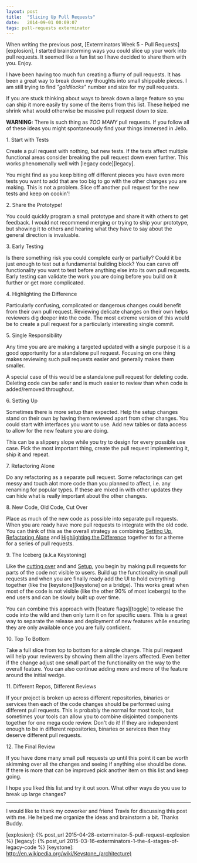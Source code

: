 ```yaml
---
layout: post
title:  "Slicing Up Pull Requests"
date:   2014-09-01 00:09:07
tags: pull-requests exterminator
---
```


When writing the previous post,
[Exterminators Week 5 - Pull Requests][explosion], I started brainstorming ways
you could slice up your work into pull requests. It seemed like a fun list so I
have decided to share them with you. Enjoy.

I have been having too much fun creating a flurry of pull requests. It has been
a great way to break down my thoughts into small shippable pieces. I am still
trying to find <em title="just right">"goldilocks"</em> number and size for
my pull requests.

If you are stuck thinking about ways to break down a large feature so you can
ship it more easily try some of the items from this list. These helped me
shrink what would otherwise be massive pull request down to size.

**WARNING:** There is such thing as *TOO MANY* pull requests. If you follow all
of these ideas you might spontaneously find your things immersed in Jello.


<span id="slice-tests">1.</span> Start with Tests

Create a pull request with nothing, but new tests. If the tests affect multiple
functional areas consider breaking the pull request down even further. This
works phenomenally well with [legacy code][legacy].

You might find as you keep biting off different pieces you have even more tests
you want to add that are too big to go with the other changes you are making.
This is not a problem. Slice off another pull request for the new tests and
keep on cookin'!

<span id="slice-prototype">2.</span> Share the Prototype!

You could quickly program a small prototype and share it with others to get
feedback. I would not recommend merging or trying to ship your prototype, but
showing it to others and hearing what they have to say about the general
direction is invaluable.

<span id="slice-early-testing">3.</span> Early Testing

Is there something risk you could complete early or partially? Could it be just
enough to test out a fundamental building block? You can carve off
functionality you want to test before anything else into its own pull requests.
Early testing can validate the work you are doing before you build on it
further or get more complicated.

<span id="slice-highlight">4.</span> Highlighting the Difference

Particularly confusing, complicated or dangerous changes could benefit from
their own pull request. Reviewing delicate changes on their own helps
reviewers dig deeper into the code. The most extreme version of this would be
to create a pull request for a particularly interesting single commit.

<span id="slice-single-responsibility">5.</span> Single Responsibility

Any time you are are making a targeted updated with a single purpose it is a
good opportunity for a standalone pull request. Focusing on one thing makes
reviewing such pull requests easier and generally makes them smaller.

A special case of this would be a standalone pull request for deleting code.
Deleting code can be safer and is much easier to review than when code is
added/removed throughout.

<span id="slice-setup">6.</span> Setting Up

Sometimes there is more setup than expected. Help the setup changes stand on
their own by having them reviewed apart from other changes. You could start
with interfaces you want to use. Add new tables or data access to allow for the
new feature you are doing.

This can be a slippery slope while you try to design for every possible use
case. Pick the most important thing, create the pull request implementing it,
ship it and repeat.

<span id="slice-alone">7.</span> Refactoring Alone

Do any refactoring as a separate pull request. Some refactorings can get messy
and touch alot more code than you planned to affect, i.e. any renaming for
popular types. If these are mixed in with other updates they can hide what is
really important about the other changes.

<span id="slice-new-old-cutover">8.</span> New Code, Old Code, Cut Over

Place as much of the new code as possible into separate pull requests. When you
are ready have more pull requests to integrate with the old code. You can think
of this as the overall strategy as combining [Setting Up](#slice-setup), [Refactoring Alone](#slice-alone)
and [Highlighting the Difference](#slice-highlight) together to for a theme for
a series of pull requests.

<span id="slice-iceberg">9.</span> The Iceberg (a.k.a Keystoning)

Like the [cutting over](#slice-new-old-cutover) and  and [Setup](#slice-setup), you begin by making pull
requests for parts of the code not visible to users. Build up the functionality
in small pull requests and when you are finally ready add the UI to hold
everything together (like the [keystone][keystone] on a bridge). This works
great when most of the code is not visible (like the other 90% of most
icebergs) to the end users and can be slowly built up over time.

You can combine this approach with [feature flags][toggle] to release the code
into the wild and then only turn it on for specific users. This is a great way
to separate the release and deployment of new features while ensuring they are
only available once you are fully confident.

<span id="slice-top-to-bottom">10.</span> Top To Bottom

Take a full slice from top to bottom for a simple change. This pull request
will help your reviewers by showing them all the layers affected. Even better
if the change adjust one small part of the functionality on the way to the
overall feature. You can also continue adding more and more of the feature
around the initial wedge.

<span id="slice-different">11.</span> Different Repos, Different Reviews

If your project is broken up across different repositories, binaries or
services then each of the code changes should be performed using different pull
requests. This is probably the normal for most tools, but sometimes your tools
can allow you to combine disjointed components together for one mega code
review. Don't do it! If they are independent enough to be in different
repositories, binaries or services then they deserve different pull requests.

<span id="slice-final">12.</span> The Final Review

If you have done many small pull requests up until this point it can be worth
skimming over all the changes and seeing if anything else should be done. If
there is more that can be improved pick another item on this list and keep
going.

I hope you liked this list and try it out soon. What other ways do you use to
break up large changes?

<hr />

I would like to thank my coworker and friend Travis for discussing this post
with me. He helped me organize the ideas and brainstorm a bit. Thanks Buddy.

[explosion]: {% post_url 2015-04-28-exterminator-5-pull-request-explosion %}
[legacy]: {% post_url 2015-03-16-exterminators-1-the-4-stages-of-legacy-code %}
[keystone]: http://en.wikipedia.org/wiki/Keystone_(architecture)
